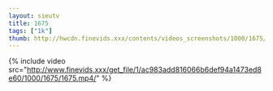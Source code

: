 ```yaml
--- 
layout: sieutv
title: 1675
tags: ["1k"]
thumb: http://hwcdn.finevids.xxx/contents/videos_screenshots/1000/1675/preview.mp4.jpg
---
```

{% include video src="http://www.finevids.xxx/get_file/1/ac983add816066b6def94a1473ed8e60/1000/1675/1675.mp4/" %} 
